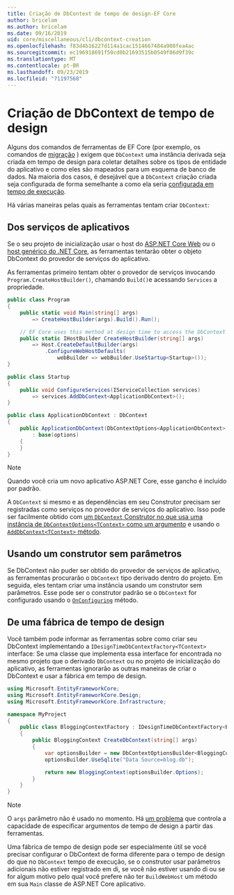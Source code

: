```yaml
---
title: Criação de DbContext de tempo de design-EF Core
author: bricelam
ms.author: bricelam
ms.date: 09/16/2019
uid: core/miscellaneous/cli/dbcontext-creation
ms.openlocfilehash: f83d4b16227d114a1cac1514667484a908fea4ac
ms.sourcegitcommit: ec196918691f50cd0b21693515b0549f06d9f39c
ms.translationtype: MT
ms.contentlocale: pt-BR
ms.lasthandoff: 09/23/2019
ms.locfileid: "71197568"
---
```

<a name="design-time-dbcontext-creation"></a>Criação de DbContext de tempo de design
==============================
Alguns dos comandos de ferramentas de EF Core (por exemplo, os comandos de [migração][1] ) exigem que `DbContext` uma instância derivada seja criada em tempo de design para coletar detalhes sobre os tipos de entidade do aplicativo e como eles são mapeados para um esquema de banco de dados. Na maioria dos casos, é desejável que a `DbContext` criação criada seja configurada de forma semelhante a como ela seria [configurada em tempo de execução][2].

Há várias maneiras pelas quais as ferramentas tentam criar `DbContext`:

<a name="from-application-services"></a>Dos serviços de aplicativos
-------------------------
Se o seu projeto de inicialização usar o host do [ASP.NET Core Web][3] ou o [host genérico do .NET Core][4], as ferramentas tentarão obter o objeto DbContext do provedor de serviços do aplicativo.

As ferramentas primeiro tentam obter o provedor de serviços invocando `Program.CreateHostBuilder()`, chamando `Build()`e acessando `Services` a propriedade.

``` csharp
public class Program
{
    public static void Main(string[] args)
        => CreateHostBuilder(args).Build().Run();

    // EF Core uses this method at design time to access the DbContext
    public static IHostBuilder CreateHostBuilder(string[] args)
        => Host.CreateDefaultBuilder(args)
            .ConfigureWebHostDefaults(
                webBuilder => webBuilder.UseStartup<Startup>());
}

public class Startup
{
    public void ConfigureServices(IServiceCollection services)
        => services.AddDbContext<ApplicationDbContext>();
}

public class ApplicationDbContext : DbContext
{
    public ApplicationDbContext(DbContextOptions<ApplicationDbContext> options)
        : base(options)
    {
    }
}
```

> [!NOTE]
> Quando você cria um novo aplicativo ASP.NET Core, esse gancho é incluído por padrão.

A `DbContext` si mesmo e as dependências em seu Construtor precisam ser registradas como serviços no provedor de serviços do aplicativo. Isso pode ser facilmente obtido com [um `DbContext` Construtor no que usa uma instância de `DbContextOptions<TContext>` como um argumento][5] e usando o [ `AddDbContext<TContext>` método][6].

<a name="using-a-constructor-with-no-parameters"></a>Usando um construtor sem parâmetros
--------------------------------------
Se DbContext não puder ser obtido do provedor de serviços de aplicativo, as ferramentas procurarão o `DbContext` tipo derivado dentro do projeto. Em seguida, eles tentam criar uma instância usando um construtor sem parâmetros. Esse pode ser o construtor padrão se o `DbContext` for configurado usando o [`OnConfiguring`][7] método.

<a name="from-a-design-time-factory"></a>De uma fábrica de tempo de design
--------------------------
Você também pode informar as ferramentas sobre como criar seu DbContext implementando a `IDesignTimeDbContextFactory<TContext>` interface: Se uma classe que implementa essa interface for encontrada no mesmo projeto que o derivado `DbContext` ou no projeto de inicialização do aplicativo, as ferramentas ignorarão as outras maneiras de criar o DbContext e usar a fábrica em tempo de design.

``` csharp
using Microsoft.EntityFrameworkCore;
using Microsoft.EntityFrameworkCore.Design;
using Microsoft.EntityFrameworkCore.Infrastructure;

namespace MyProject
{
    public class BloggingContextFactory : IDesignTimeDbContextFactory<BloggingContext>
    {
        public BloggingContext CreateDbContext(string[] args)
        {
            var optionsBuilder = new DbContextOptionsBuilder<BloggingContext>();
            optionsBuilder.UseSqlite("Data Source=blog.db");

            return new BloggingContext(optionsBuilder.Options);
        }
    }
}
```

> [!NOTE]
> O `args` parâmetro não é usado no momento. Há [um problema][8] que controla a capacidade de especificar argumentos de tempo de design a partir das ferramentas.

Uma fábrica de tempo de design pode ser especialmente útil se você precisar configurar o DbContext de forma diferente para o tempo de design do que no `DbContext` tempo de execução, se o construtor usar parâmetros adicionais não estiver registrado em di, se você não estiver usando di ou se for algum motivo pelo qual você prefere não ter `BuildWebHost` um método em sua `Main` classe de ASP.NET Core aplicativo.

  [1]: xref:core/managing-schemas/migrations/index
  [2]: xref:core/miscellaneous/configuring-dbcontext
  [3]: /aspnet/core/fundamentals/host/web-host
  [4]: /aspnet/core/fundamentals/host/generic-host
  [5]: xref:core/miscellaneous/configuring-dbcontext#constructor-argument
  [6]: xref:core/miscellaneous/configuring-dbcontext#using-dbcontext-with-dependency-injection
  [7]: xref:core/miscellaneous/configuring-dbcontext#onconfiguring
  [8]: https://github.com/aspnet/EntityFrameworkCore/issues/8332

